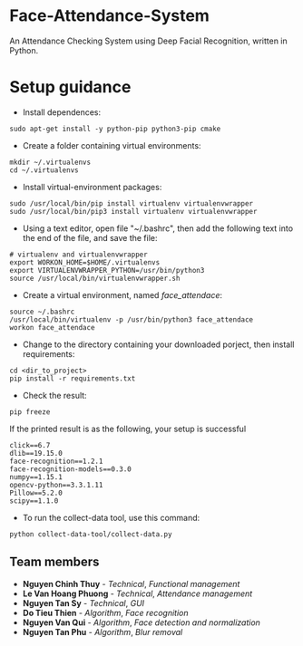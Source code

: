 # Face-Attendance-System
An Attendance Checking System using Deep Facial Recognition, written in Python.


# Setup guidance
* Install dependences:
```
sudo apt-get install -y python-pip python3-pip cmake
```
* Create a folder containing virtual environments:
```
mkdir ~/.virtualenvs
cd ~/.virtualenvs
```
* Install virtual-environment packages:
```
sudo /usr/local/bin/pip install virtualenv virtualenvwrapper
sudo /usr/local/bin/pip3 install virtualenv virtualenvwrapper
```
* Using a text editor, open file "~/.bashrc", then add the following text into the end of the file, and save the file:
```
# virtualenv and virtualenvwrapper
export WORKON_HOME=$HOME/.virtualenvs
export VIRTUALENVWRAPPER_PYTHON=/usr/bin/python3
source /usr/local/bin/virtualenvwrapper.sh
```
* Create a virtual environment, named *face_attendace*:
```
source ~/.bashrc
/usr/local/bin/virtualenv -p /usr/bin/python3 face_attendace
workon face_attendace
```
* Change to the directory containing your downloaded porject, then install requirements:
```
cd <dir_to_project>
pip install -r requirements.txt
```
* Check the result:
```
pip freeze
```
If the printed result is as the following, your setup is successful
```
click==6.7
dlib==19.15.0
face-recognition==1.2.1
face-recognition-models==0.3.0
numpy==1.15.1
opencv-python==3.3.1.11
Pillow==5.2.0
scipy==1.1.0
```
* To run the collect-data tool, use this command:
```
python collect-data-tool/collect-data.py
```


## Team members

* **Nguyen Chinh Thuy** - *Technical*, *Functional management*
* **Le Van Hoang Phuong** - *Technical*, *Attendance management*
* **Nguyen Tan Sy** - *Technical*, *GUI*
* **Do Tieu Thien** - *Algorithm*, *Face recognition*
* **Nguyen Van Qui** - *Algorithm*, *Face detection and normalization*
* **Nguyen Tan Phu** - *Algorithm*, *Blur removal*
